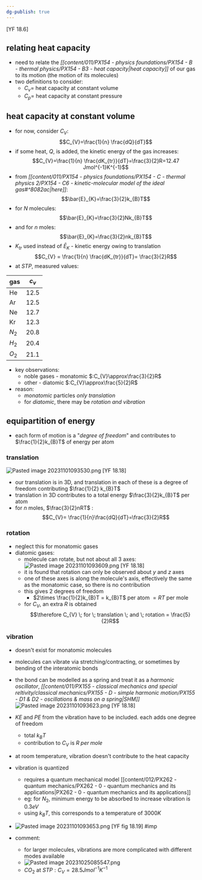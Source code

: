```yaml
---
dg-publish: true
---
```


[YF 18.6]
## relating heat capacity
- need to relate the *[[content/011/PX154 - physics foundations/PX154 - B - thermal physics/PX154 - B3 - heat capacity\|heat capacity]]* of our gas to its motion (the motion of its molecules)
- two definitions to consider:
	- ${} C_v=$ heat capacity at constant volume
	- ${} C_p=$ heat capacity at constant pressure
## heat capacity at constant volume
- for now, consider $C_{V}$: 
$$C_{V}=\frac{1}{n} \frac{dQ}{dT}$$
- if some heat, $Q$, is added, the kinetic energy of the gas increases: 
$$C_{V}=\frac{1}{n} \frac{dK_{tr}}{dT}=\frac{3}{2}R=12.47 Jmol^{-1}K^{-1}$$
- from *[[content/011/PX154 - physics foundations/PX154 - C - thermal physics 2/PX154 - C6 - kinetic-molecular model of the ideal gas#^8082ac\|here]]*: 
$$\bar{E}_{K}=\frac{3}{2}k_{B}T$$
- for $N$ molecules: 
$$\bar{E}_{K}=\frac{3}{2}Nk_{B}T$$
- and for $n$ moles: 
$$\bar{E}_{K}=\frac{3}{2}nk_{B}T$$
- ${} K_{tr}$ used instead of $\bar E_K$ - kinetic energy owing to translation 
$$C_{V} = \frac{1}{n} \frac{dK_{tr}}{dT}= \frac{3}{2}R$$
- at $STP$, measured values:

| gas   | $c_v$ |
| ----- | ----- |
| He    | 12.5  |
| Ar    | 12.5  |
| Ne    | 12.7  |
| Kr    | 12.3  |
| $N_2$ | 20.8  |
| $H_2$ | 20.4  |
| $O_2$ | 21.1  |

- key observations:
	- noble gases - monatomic $:C_{V}\approx\frac{3}{2}R$
	- other - diatomic $:C_{V}\approx\frac{5}{2}R$
- reason: 
	- *monatomic* particles *only translation*
	- for *diatomic*, there may be *rotation and vibration*
## equipartition of energy
- each form of motion is a "*degree of freedom*" and contributes to $\frac{1}{2}k_{B}T$ of energy per atom
### translation
![Pasted image 20231101093530.png](/img/user/pics/Pasted%20image%2020231101093530.png) [YF 18.18]
- our translation is in 3D, and translation in each of these is a degree of freedom contributing $\frac{1}{2} k_{B}T$
- translation in 3D contributes to a total energy $\frac{3}{2}k_{B}T$ per atom
- for $n$ moles, $\frac{3}{2}nRT$ : 
$$C_{V}= \frac{1}{n}\frac{dQ}{dT}=\frac{3}{2}R$$
### rotation
- neglect this for monatomic gases
- diatomic gases: 
	- molecule can rotate, but not about all 3 axes: 
	![Pasted image 20231101093609.png](/img/user/pics/Pasted%20image%2020231101093609.png) [YF 18.18]
	- it is found that rotation can only be observed about $y$ and $z$ axes
	- one of these axes is along the molecule's axis, effectively the same as the monatomic case, so there is no contribution
	- this gives 2 degrees of freedom
		- $2\times \frac{1}{2}k_{B}T = k_{B}T$ per atom $=RT$ per mole
	- for $C_{V}$, an extra $R$ is obtained 
	$$\therefore C_{V} \; for \; translation \; and \; rotation = \frac{5}{2}R$$
### vibration
- doesn't exist for monatomic molecules
- molecules can vibrate via stretching/contracting, or sometimes by bending of the interatomic bonds
- the bond can be modelled as a spring and treat it as a *harmonic oscillator*, *[[content/011/PX155 - classical mechanics and special reltivity/classical mechanics/PX155 - D - simple harmonic motion/PX155 - D1 & D2 - oscillations & mass on a spring\|SHM]]* 
![Pasted image 20231101093623.png](/img/user/pics/Pasted%20image%2020231101093623.png) [YF 18.18]
- $KE$ and $PE$ from the vibration have to be included. each adds one degree of freedom
	- total $k_BT$ 
	- contribution to $C_{V}$ is $R \; per \; mole$ 
- at room temperature, vibration doesn't contribute to the heat capacity
- vibration is quantized
	- requires a quantum mechanical model [[content/012/PX262 - quantum mechanics/PX262 - 0 - quantum mechanics and its applications\|PX262 - 0 - quantum mechanics and its applications]]
	- eg: for $N_2$, minimum energy to be absorbed to increase vibration is $0.3 eV$
	- using $k_BT$, this corresponds to a temperature of $3000K$
- ![Pasted image 20231101093653.png](/img/user/pics/Pasted%20image%2020231101093653.png) [YF fig 18.19] #imp 

- comment:
	- for larger molecules, vibrations are more complicated with different modes available
	- ![Pasted image 20231025085547.png](/img/user/pics/Pasted%20image%2020231025085547.png)
	- $CO_2$ at $STP: C_{V} = 28.5 J mol^{-1}K^{-1}$ 